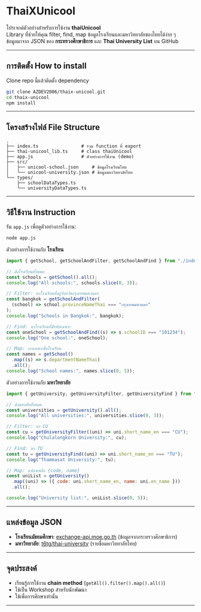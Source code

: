# ThaiXUnicool

โปรเจกต์ตัวอย่างสำหรับการใช้งาน **thaiUnicool**  
Library ที่ช่วยให้คุณ filter, find, map ข้อมูลโรงเรียนและมหาวิทยาลัยของไทยได้ง่าย ๆ  
ข้อมูลมาจาก JSON ของ **กระทรวงศึกษาธิการ** และ **Thai University List** บน GitHub

---

## การติดตั้ง How to install

Clone repo นี้แล้วติดตั้ง dependency

```bash
git clone AZDEV2006/thaix-unicool.git
cd thaix-unicool
npm install
```

---

## โครงสร้างไฟล์ File Structure
```
.
├── index.ts                # รวม function ที่ export
├── thai-unicool_lib.ts     # class thaiUnicool
├── app.js                  # ตัวอย่างการใช้งาน (demo)
├── src/
│   ├── unicool-school.json     # ข้อมูลโรงเรียนไทย
│   └── unicool-university.json # ข้อมูลมหาวิทยาลัยไทย
└── types/
    ├── schoolDataTypes.ts
    └── universityDataTypes.ts
```

---

## วิธีใช้งาน Instruction

รัน `app.js` เพื่อดูตัวอย่างการใช้งาน:

```bash
node app.js
```

ตัวอย่างการใช้งานกับ **โรงเรียน**
```js
import { getSchool, getSchoolAndFilter, getSchoolAndFind } from "./index.ts";

// ดึงโรงเรียนทั้งหมด
const schools = getSchool().all();
console.log("All schools:", schools.slice(0, 3));

// Filter: หาโรงเรียนที่อยู่จังหวัดกรุงเทพมหานคร
const bangkok = getSchoolAndFilter(
  (school) => school.provinceNameThai === "กรุงเทพมหานคร"
);
console.log("Schools in Bangkok:", bangkok);

// Find: หาโรงเรียนที่มีรหัสเฉพาะ
const oneSchool = getSchoolAndFind((s) => s.schoolID === "101234");
console.log("One school:", oneSchool);

// Map: เอาเฉพาะชื่อโรงเรียน
const names = getSchool()
  .map((s) => s.departmentNameThai)
  .all();
console.log("School names:", names.slice(0, 5));
```

ตัวอย่างการใช้งานกับ **มหาวิทยาลัย**
```js
import { getUniversity, getUniversityFilter, getUniversityFind } from "./index.ts";

// ดึงมหาลัยทั้งหมด
const universities = getUniversity().all();
console.log("All universities:", universities.slice(0, 3));

// Filter: หา CU
const cu = getUniversityFilter((uni) => uni.short_name_en === "CU");
console.log("Chulalongkorn University:", cu);

// Find: หา TU
const tu = getUniversityFind((uni) => uni.short_name_en === "TU");
console.log("Thammasat University:", tu);

// Map: แปลงเหลือ {code, name}
const uniList = getUniversity()
  .map((uni) => ({ code: uni.short_name_en, name: uni.en_name }))
  .all();

console.log("University list:", uniList.slice(0, 5));
```

---

## แหล่งข้อมูล JSON

- **โรงเรียนมัธยมศึกษา**: [exchange-api.moe.go.th](https://exchange-api.moe.go.th) (ข้อมูลจากกระทรวงศึกษาธิการ)  
- **มหาวิทยาลัย**: [t6tg/thai-university](https://github.com/t6tg/thai-university) (รายชื่อมหาวิทยาลัยไทย)

---

## จุดประสงค์

- เรียนรู้การใช้งาน **chain method** (`getAll().filter().map().all()`)  
- ใช้เป็น Workshop สำหรับนักพัฒนา
- ใช้เพื่อการศึกษาเท่านั้น

---

